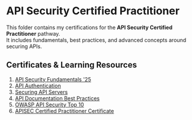 # API Security Certified Practitioner

This folder contains my certifications for the **API Security Certified Practitioner** pathway.  
It includes fundamentals, best practices, and advanced concepts around securing APIs.

## Certificates & Learning Resources

1. [API Security Fundamentals '25](API%20Security%20Fundamentals%20'25.pdf)  
2. [API Authentication](API%20Authentication.pdf)  
3. [Securing API Servers](Securing%20API%20Servers.pdf)  
4. [API Documentation Best Practices](API%20Documentation%20Best%20Practices.pdf)  
5. [OWASP API Security Top 10](OWASP%20API%20Security%20Top%2010.pdf)   
6. [APISEC Certified Practitioner Certificate](APISEC%20CERTIFIED%20PRACTITIONER.pdf)  
